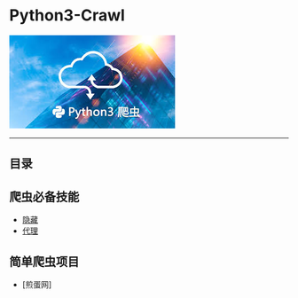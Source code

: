 # Python3-Crawl
![image](https://github.com/Harrdy2018/Python3-Crawl/blob/master/Pictures/Python3%20%E7%88%AC%E8%99%AB.jpg)  

***
## 目录
## 爬虫必备技能
  * [隐藏](https://github.com/Harrdy2018/Python3-Crawl/blob/master/Hide.md)
  * [代理](https://github.com/Harrdy2018/Python3-Crawl/blob/master/Proxy.md)
## 简单爬虫项目
  * [煎蛋网]
